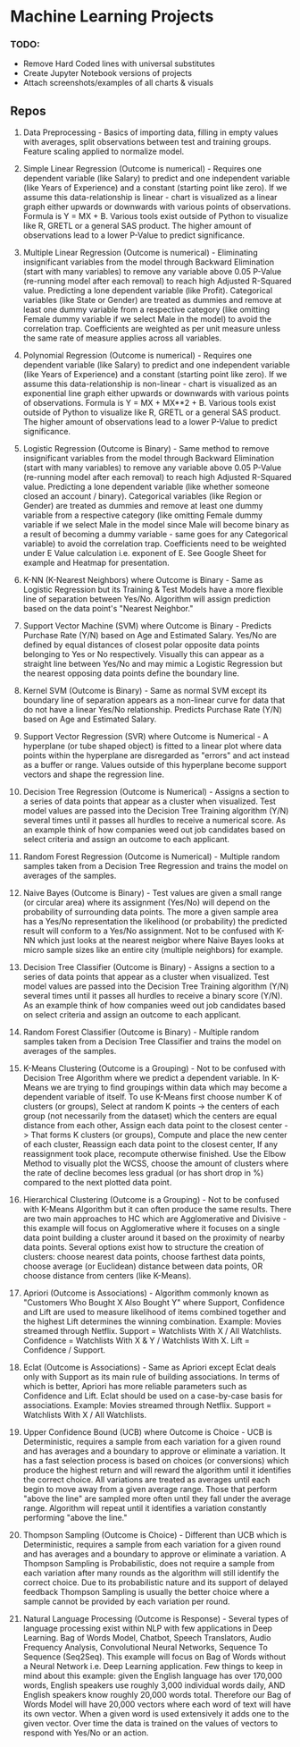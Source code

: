 # Machine Learning Projects

### TODO:
- Remove Hard Coded lines with universal substitutes
- Create Jupyter Notebook versions of projects
- Attach screenshots/examples of all charts & visuals

## Repos

1. Data Preprocessing - Basics of importing data, filling in empty values with averages, split observations between test and training groups. Feature scaling applied to normalize model.

2. Simple Linear Regression (Outcome is numerical) - Requires one dependent variable (like Salary) to predict and one independent variable (like Years of Experience) and a constant (starting point like zero). If we assume this data-relationship is linear - chart is visualized as a linear graph either upwards or downwards with various points of observations. Formula is Y = MX + B. Various tools exist outside of Python to visualize like R, GRETL or a general SAS product. The higher amount of observations lead to a lower P-Value to predict significance.

3. Multiple Linear Regression (Outcome is numerical) - Eliminating insignificant variables from the model through Backward Elimination (start with many variables) to remove any variable above 0.05 P-Value (re-running model after each removal) to reach high Adjusted R-Squared value. Predicting a lone dependent variable (like Profit). Categorical variables (like State or Gender) are treated as dummies and remove at least one dummy variable from a respective category (like omitting Female dummy variable if we select Male in the model) to avoid the correlation trap. Coefficients are weighted as per unit measure unless the same rate of measure applies across all variables.

4. Polynomial Regression (Outcome is numerical) - Requires one dependent variable (like Salary) to predict and one independent variable (like Years of Experience) and a constant (starting point like zero). If we assume this data-relationship is non-linear - chart is visualized as an exponential line graph either upwards or downwards with various points of observations. Formula is Y = MX + MX**2 + B. Various tools exist outside of Python to visualize like R, GRETL or a general SAS product. The higher amount of observations lead to a lower P-Value to predict significance.

5. Logistic Regression (Outcome is Binary) - Same method to remove insignificant variables from the model through Backward Elimination (start with many variables) to remove any variable above 0.05 P-Value (re-running model after each removal) to reach high Adjusted R-Squared value. Predicting a lone dependent variable (like whether someone closed an account / binary). Categorical variables (like Region or Gender) are treated as dummies and remove at least one dummy variable from a respective category (like omitting Female dummy variable if we select Male in the model since Male will become binary as a result of becoming a dummy variable - same goes for any Categorical variable) to avoid the correlation trap. Coefficients need to be weighted under E Value calculation i.e. exponent of E. See Google Sheet for example and Heatmap for presentation.

6. K-NN (K-Nearest Neighbors) where Outcome is Binary - Same as Logistic Regression but its Training & Test Models have a more flexible line of separation between Yes/No. Algorithm will assign prediction based on the data point's "Nearest Neighbor."

7. Support Vector Machine (SVM) where Outcome is Binary - Predicts Purchase Rate (Y/N) based on Age and Estimated Salary. Yes/No are defined by equal distances of closest polar opposite data points belonging to Yes or No respectively. Visually this can appear as a straight line between Yes/No and may mimic a Logistic Regression but the nearest opposing data points define the boundary line.

8. Kernel SVM (Outcome is Binary) - Same as normal SVM except its boundary line of separation appears as a non-linear curve for data that do not have a linear Yes/No relationship. Predicts Purchase Rate (Y/N) based on Age and Estimated Salary.

9. Support Vector Regression (SVR) where Outcome is Numerical - A hyperplane (or tube shaped object) is fitted to a linear plot where data points within the hyperplane are disregarded as "errors" and act instead as a buffer or range. Values outside of this hyperplane become support vectors and shape the regression line.

10. Decision Tree Regression (Outcome is Numerical) - Assigns a section to a series of data points that appear as a cluster when visualized. Test model values are passed into the Decision Tree Training algorithm (Y/N) several times until it passes all hurdles to receive a numerical score. As an example think of how companies weed out job candidates based on select criteria and assign an outcome to each applicant.

11. Random Forest Regression (Outcome is Numerical) - Multiple random samples taken from a Decision Tree Regression and trains the model on averages of the samples.

12. Naive Bayes (Outcome is Binary) - Test values are given a small range (or circular area) where its assignment (Yes/No) will depend on the probability of surrounding data points. The more a given sample area has a Yes/No representation the likelihood (or probability) the predicted result will conform to a Yes/No assignment. Not to be confused with K-NN which just looks at the nearest neigbor where Naive Bayes looks at micro sample sizes like an entire city (multiple neighbors) for example.

13. Decision Tree Classifier (Outcome is Binary) - Assigns a section to a series of data points that appear as a cluster when visualized. Test model values are passed into the Decision Tree Training algorithm (Y/N) several times until it passes all hurdles to receive a binary score (Y/N). As an example think of how companies weed out job candidates based on select criteria and assign an outcome to each applicant.

14. Random Forest Classifier (Outcome is Binary) - Multiple random samples taken from a Decision Tree Classifier and trains the model on averages of the samples.

15. K-Means Clustering (Outcome is a Grouping) - Not to be confused with Decision Tree Algorithm where we predict a dependent variable. In K-Means we are trying to find groupings within data which may become a dependent variable of itself. To use K-Means first choose number K of clusters (or groups), Select at random K points -> the centers of each group (not necessarily from the dataset) which the centers are equal distance from each other, Assign each data point to the closest center -> That forms K clusters (or groups), Compute and place the new center of each cluster, Reassign each data point to the closest center, If any reassignment took place, recompute otherwise finished. Use the Elbow Method to visually plot the WCSS, choose the amount of clusters where the rate of decline becomes less gradual (or has short drop in %) compared to the next plotted data point.

16. Hierarchical Clustering (Outcome is a Grouping) - Not to be confused with K-Means Algorithm but it can often produce the same results. There are two main approaches to HC which are Agglomerative and Divisive - this example will focus on Agglomerative where it focuses on a single data point building a cluster around it based on the proximity of nearby data points. Several options exist how to structure the creation of clusters: choose nearest data points, choose farthest data points, choose average (or Euclidean) distance between data points, OR choose distance from centers (like K-Means).

17. Apriori (Outcome is Associations) - Algorithm commonly known as "Customers Who Bought X Also Bought Y" where Support, Confidence and Lift are used to measure likelihood of items combined together and the highest Lift determines the winning combination. Example: Movies streamed through Netflix. Support = Watchlists With X / All Watchlists. Confidence = Watchlists With X & Y / Watchlists With X. Lift = Confidence / Support.

18. Eclat (Outcome is Associations) - Same as Apriori except Eclat deals only with Support as its main rule of building associations. In terms of which is better, Apriori has more reliable parameters such as Confidence and Lift. Eclat should be used on a case-by-case basis for associations. Example: Movies streamed through Netflix. Support = Watchlists With X / All Watchlists.

19. Upper Confidence Bound (UCB) where Outcome is Choice - UCB is Deterministic, requires a sample from each variation for a given round and has averages and a boundary to approve or eliminate a variation. It has a fast selection process is based on choices (or conversions) which produce the highest return and will reward the algorithm until it identifies the correct choice. All variations are treated as averages until each begin to move away from a given average range. Those that perform "above the line" are sampled more often until they fall under the average range. Algorithm will repeat until it identifies a variation constantly performing "above the line."

20. Thompson Sampling (Outcome is Choice) - Different than UCB which is Deterministic, requires a sample from each variation for a given round and has averages and a boundary to approve or eliminate a variation. A Thompson Sampling is Probabilistic, does not require a sample from each variation after many rounds as the algorithm will still identify the correct choice. Due to its probabilistic nature and its support of delayed feedback Thompson Sampling is usually the better choice where a sample cannot be provided by each variation per round.

21. Natural Language Processing (Outcome is Response) - Several types of language processing exist within NLP with few applications in Deep Learning. Bag of Words Model, Chatbot, Speech Translators, Audio Frequency Analysis, Convolutional Neural Networks, Sequence To Sequence (Seq2Seq). This example will focus on Bag of Words without a Neural Network i.e. Deep Learning application. Few things to keep in mind about this example: given the English language has over 170,000 words, English speakers use roughly 3,000 individual words daily, AND English speakers know roughly 20,000 words total. Therefore our Bag of Words Model will have 20,000 vectors where each word of text will have its own vector. When a given word is used extensively it adds one to the given vector. Over time the data is trained on the values of vectors to respond with Yes/No or an action.
